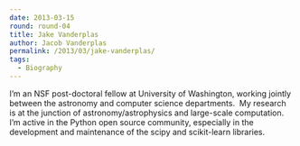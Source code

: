 ```yaml
---
date: 2013-03-15
round: round-04
title: Jake Vanderplas
author: Jacob Vanderplas
permalink: /2013/03/jake-vanderplas/
tags:
  - Biography
---
```

I&#8217;m an NSF post-doctoral fellow at University of Washington, working jointly between the astronomy and computer science departments.  My research is at the junction of astronomy/astrophysics and large-scale computation. I&#8217;m active in the Python open source community, especially in the development and maintenance of the scipy and scikit-learn libraries.

